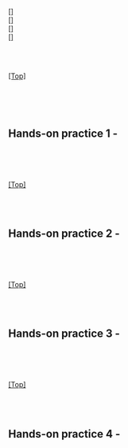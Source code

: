 # <span id='top'> </span>

<br>

[[]](#)  
[[]](#)  
[[]](#)  
[[]](#)  

<br>


## <span id=''> </span>

[[Top]](#top)

<br>


<br>
<br>

## Hands-on practice 1 - 

      

<br>
<br>

## <span id=''></span>

[[Top]](#top)

<br>



<br>

## Hands-on practice 2 - 

<br>
<br>


## <span id=''></span>

[[Top]](#top)

<br>


<br>

## Hands-on practice 3 - 

<br>
<br>


## <span id=''></span>

[[Top]](#top)

<br>


<br>

## Hands-on practice 4 - 

